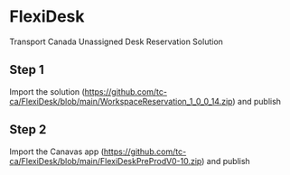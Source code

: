 # FlexiDesk
Transport Canada Unassigned Desk Reservation Solution
## Step 1
Import the solution (https://github.com/tc-ca/FlexiDesk/blob/main/WorkspaceReservation_1_0_0_14.zip) and publish
## Step 2
Import the Canavas app (https://github.com/tc-ca/FlexiDesk/blob/main/FlexiDeskPreProdV0-10.zip) and publish
